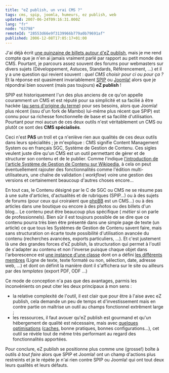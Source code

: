 ```yaml
---
title: "eZ publish, un vrai CMS ?"
tags: cms, spip, joomla, humeurs, ez publish, web
updated: 2007-06-24T09:16:31.000Z
lang: "fr"
node: "63798"
remoteId: "28553d66e9f3139966b779a0b79691af"
published: 2006-12-08T17:05:17+01:00
---
```

 
J'ai déjà écrit [une quinzaine de billets autour d'eZ publish](/tag/ez-publish),
mais je me rend compte que je n'en ai jamais vraiment parlé par rapport au petit
monde des CMS. Pourtant, je parcours assez souvent des forums pour webmasters
sur divers sujets (Développement, Astuces, Standards, Référencement, …) et il
y a une question qui revient souvent : *quel CMS choisir pour ci ou pour ça ?*
Et la réponse est quasiment invariablement [SPIP](http://www.spip.net) ou
[Joomla!](http://www.joomla.org/) alors que je répondrai bien souvent (mais pas
toujours) **eZ publish** !

 
SPIP est historiquement l'un des plus anciens de ce qu'on appelle couramment un
CMS et est réputé pour sa simplicité et sa facilié à être hackée ([au sens
d'origine du terme](http://fr.wikipedia.org/wiki/Hacker)) pour ses besoins,
alors que Joomla! plus récent (issu d'un fork de
Mambo) lui-même plus récent
que SPIP) est connu pour sa richesse fonctionnelle de base et sa facilité
d'utilisation. Pourtant pour moi aucun de ces deux outils n'est véritablement un
CMS ou plutôt ce sont des **CMS spécialisés**.

 
Ceci n'est **PAS** un troll et ça n'enlève rien aux qualités de ces deux outils
dans leurs spécialités ; je m'explique : CMS signifie Content Management System
ou en français SGC, Système de Gestion de Contenu. Ces sigles veulent juste dire
qu'un CMS est un outil permettant de gèrer et de structurer son contenu et de le
publier. Comme l'indique [l'introduction de l'article Système de Gestion de
Contenu sur
Wikipedia](https://fr.wikipedia.org/wiki/Syst%C3%A8me_de_gestion_de_contenu), à
cela on peut éventuellement rajouter des fonctionnalités comme l'édition
multi-utilisateurs, une chaîne de validation ( *workflow*) voire une gestion des
versions et certainement beaucoup d'autres choses encore…

 
En tout cas, le Contenu désigné par le C de SGC ou CMS ne se résume pas à une
suite d'articles, d'actualités et de rubriques (SPIP…) ou à des sujets de
forums (pour ceux qui croiraient que [phpBB](http://www.phpbb.com/) est un
CMS…) ou à des articles dans une boutique ou encore à des photos ou des
billets d'un blog… Le contenu peut être beaucoup plus spécifique ( *métier* si
on parle de professionnels). Bien sûr il est toujours possible de se dire que ce
contenu pourra très bien être présenté dans une simple page de texte (un
article) ce que tous les Systèmes de Gestion de Contenu savent faire, mais sans
structuration on écarte toute possibilité d'utilisation avancée du contenu
(recherches avancées, exports particuliers, …). Et c'est justement là une des
grandes forces d'eZ publish, la structuration qui permet à l'outil de s'adapter
au contenu et non l'inverse puisque chaque objet dans l'arborescence est [une
instance d'une
classe](http://ez.no/doc/ez_publish/technical_manual/3_8/concepts_and_basics/content_management/the_content_class)
dont on a défini [les différents
membres](http://ez.no/doc/ez_publish/technical_manual/3_8/concepts_and_basics/content_management/datatypes)
(Ligne de texte, texte formaté ou non, sélection, date, adresse web, …) et
dont on définit la manière dont il s'affichera sur le site ou ailleurs par des
*templates* (export PDF, ODF …)

 
Ce mode de conception n'a pas que des avantages, parmis les inconvénients on
peut citer les deux principaux à mon sens :

* la relative complexité de l'outil, il est clair que pour être à l'aise avec eZ
  publish, cela demande un peu de temps et d'investissement mais en contre
  partie on maîtrise un outil au champs fonctionnel extrêment large ;
* les ressources, il faut avouer qu'eZ publish est gourmand et qu'un hébergement
  de qualité est nécessaire, mais avec [quelques
  optimisations](http://ezpedia.org/wiki/en/ez/performance)
  ([caches](/post/ez-publish-et-son-cache), bonne pratiques, bonnes
  configurations…), cet outil se révèle tout de même très performant au regard
  des fonctionnalités apportées.
 
 
Pour conclure, eZ publish se positionne plus comme une (grosse!) boîte à outils
*à tout faire* alors que SPIP et Joomla! ont un champ d'actions plus restreints
et je le répète je n'ai rien contre SPIP ou Joomla! qui ont tout deux leurs
qualités et leurs défauts.
